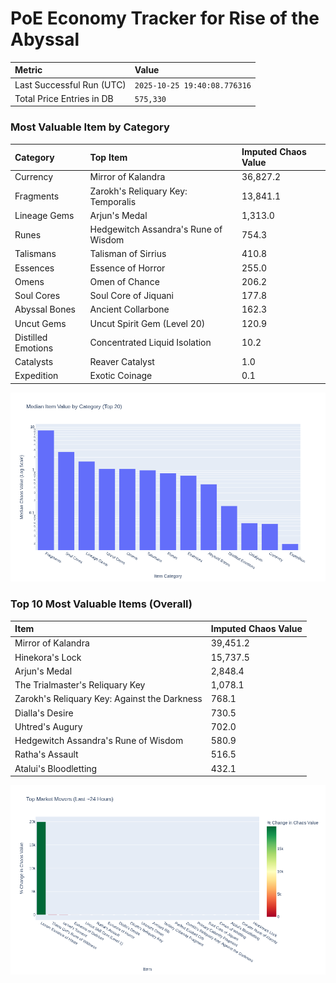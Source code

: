 # PoE Economy Tracker for Rise of the Abyssal

<!-- START_MAINTENANCE -->
| Metric | Value |
|:---|:---|
| Last Successful Run (UTC) | `2025-10-25 19:40:08.776316` |
| Total Price Entries in DB | `575,330` |

<!-- END_MAINTENANCE -->

<!-- START_DATAFRAME_DEBUG -->
<!-- END_DATAFRAME_DEBUG -->

<!-- START_CATEGORY_ANALYSIS -->
### Most Valuable Item by Category
| Category | Top Item | Imputed Chaos Value |
| :--- | :--- | :--- |
| Currency | Mirror of Kalandra | 36,827.2 |
| Fragments | Zarokh's Reliquary Key: Temporalis | 13,841.1 |
| Lineage Gems | Arjun's Medal | 1,313.0 |
| Runes | Hedgewitch Assandra's Rune of Wisdom | 754.3 |
| Talismans | Talisman of Sirrius | 410.8 |
| Essences | Essence of Horror | 255.0 |
| Omens | Omen of Chance | 206.2 |
| Soul Cores | Soul Core of Jiquani | 177.8 |
| Abyssal Bones | Ancient Collarbone | 162.3 |
| Uncut Gems | Uncut Spirit Gem (Level 20) | 120.9 |
| Distilled Emotions | Concentrated Liquid Isolation | 10.2 |
| Catalysts | Reaver Catalyst | 1.0 |
| Expedition | Exotic Coinage | 0.1 |


![Category Analysis Chart](charts/category_analysis.png)
<!-- END_ANALYSIS -->

<!-- START_ANALYSIS -->
### Top 10 Most Valuable Items (Overall)
| Item | Imputed Chaos Value |
| :--- | :--- |
| Mirror of Kalandra | 39,451.2 |
| Hinekora's Lock | 15,737.5 |
| Arjun's Medal | 2,848.4 |
| The Trialmaster's Reliquary Key | 1,078.1 |
| Zarokh's Reliquary Key: Against the Darkness | 768.1 |
| Dialla's Desire | 730.5 |
| Uhtred's Augury | 702.0 |
| Hedgewitch Assandra's Rune of Wisdom | 580.9 |
| Ratha's Assault | 516.5 |
| Atalui's Bloodletting | 432.1 |


![Market Movers Chart](charts/market_movers.png)
<!-- END_ANALYSIS -->
